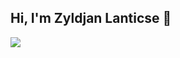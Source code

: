 ## Hi, I'm Zyldjan Lanticse 👋

![](https://komarev.com/ghpvc/?username=Zyd8&color=red&style=for-the-badge)


<!--
**Zyd8/zyd8** is a ✨ _special_ ✨ repository because its `README.md` (this file) appears on your GitHub profile.

Here are some ideas to get you started:

- 🔭 I’m currently working on ...
- 🌱 I’m currently learning ...
- 👯 I’m looking to collaborate on ...
- 🤔 I’m looking for help with ...
- 💬 Ask me about ...
- 📫 How to reach me: ...
- 😄 Pronouns: ...
- ⚡ Fun fact: ...
-->
